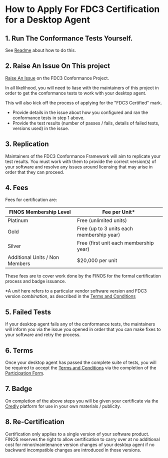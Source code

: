 # How to Apply For FDC3 Certification for a Desktop Agent

## 1. Run The Conformance Tests Yourself.

See [Readme](README.md) about how to do this.  
 
## 2. Raise An Issue On This project

[Raise An Issue](https://github.com/finos/FDC3-Conformance-Framework/issues) on the FDC3 Conformance Project.  

In all likelihood, you will need to liase with the maintainers of this project in order to get the conformance tests to work with your desktop agent.  

This will also kick off the process of applying for the "FDC3 Certified" mark.

- Provide details in the issue about how you configured and ran the conformance tests in step 1 above.
- Provide the test results (number of passes / fails, details of failed tests, versions used) in the issue.

## 3.  Replication

Maintainers of the FDC3 Conformance Framework will aim to replicate your test results.  You must work with them to provide the correct version(s) of your software and resolve any issues around licensing that may arise in order  that they can proceed.  

## 4.  Fees

Fees for certification are:

|FINOS Membership Level        |Fee per Unit*     |
|------------------------------|------------------|
|Platinum|Free (unlimited units) |
|Gold    |Free (up to 3 units each membership year) |
|Silver |Free (first unit each membership year)|
|Additional Units / Non Members |$20,000 per unit|

These fees are to cover work done by the FINOS for the formal certification process and badge issuance. 

*A _unit_ here refers to a particular vendor software version and FDC3 version _combination_, as described in the [Terms and Conditions](terms-conditions/FDC3-Certified-Terms.md)

## 5.  Failed Tests

If your desktop agent fails any of the conformance tests, the maintainers will inform you via the issue you opened in order that you can make fixes to your software and retry the process.

## 6.  Terms

Once your desktop agent has passed the complete suite of tests, you will be required to accept the [Terms and Conditions](terms-conditions/FDC3-Certified-Terms.md) via the completion of the [Participation Form](terms-conditions/participation-form.md).

## 7.  Badge

On completion of the above steps you will be given your certificate via the [Credly](https://cred.ly) platform for use in your own materials / publicity.

## 8.  Re-Certification

Certification only applies to a single version of your software product. FINOS reserves the right to allow certification to carry over at no additional cost for minor/maintenance version changes of your desktop agent if no backward incompatible changes are introduced in those versions. 

